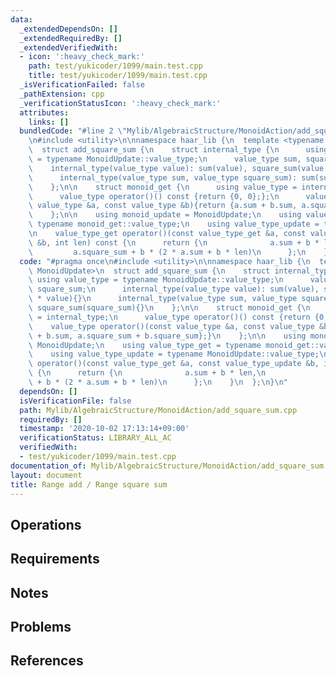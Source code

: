 ```yaml
---
data:
  _extendedDependsOn: []
  _extendedRequiredBy: []
  _extendedVerifiedWith:
  - icon: ':heavy_check_mark:'
    path: test/yukicoder/1099/main.test.cpp
    title: test/yukicoder/1099/main.test.cpp
  _isVerificationFailed: false
  _pathExtension: cpp
  _verificationStatusIcon: ':heavy_check_mark:'
  attributes:
    links: []
  bundledCode: "#line 2 \"Mylib/AlgebraicStructure/MonoidAction/add_square_sum.cpp\"\
    \n#include <utility>\n\nnamespace haar_lib {\n  template <typename MonoidUpdate>\n\
    \  struct add_square_sum {\n    struct internal_type {\n      using value_type\
    \ = typename MonoidUpdate::value_type;\n      value_type sum, square_sum;\n  \
    \    internal_type(value_type value): sum(value), square_sum(value * value){}\n\
    \      internal_type(value_type sum, value_type square_sum): sum(sum), square_sum(square_sum){}\n\
    \    };\n\n    struct monoid_get {\n      using value_type = internal_type;\n\
    \      value_type operator()() const {return {0, 0};};\n      value_type operator()(const\
    \ value_type &a, const value_type &b){return {a.sum + b.sum, a.square_sum + b.square_sum};}\n\
    \    };\n\n    using monoid_update = MonoidUpdate;\n    using value_type_get =\
    \ typename monoid_get::value_type;\n    using value_type_update = typename MonoidUpdate::value_type;\n\
    \n    value_type_get operator()(const value_type_get &a, const value_type_update\
    \ &b, int len) const {\n      return {\n              a.sum + b * len,\n     \
    \         a.square_sum + b * (2 * a.sum + b * len)\n      };\n    }\n  };\n}\n"
  code: "#pragma once\n#include <utility>\n\nnamespace haar_lib {\n  template <typename\
    \ MonoidUpdate>\n  struct add_square_sum {\n    struct internal_type {\n     \
    \ using value_type = typename MonoidUpdate::value_type;\n      value_type sum,\
    \ square_sum;\n      internal_type(value_type value): sum(value), square_sum(value\
    \ * value){}\n      internal_type(value_type sum, value_type square_sum): sum(sum),\
    \ square_sum(square_sum){}\n    };\n\n    struct monoid_get {\n      using value_type\
    \ = internal_type;\n      value_type operator()() const {return {0, 0};};\n  \
    \    value_type operator()(const value_type &a, const value_type &b){return {a.sum\
    \ + b.sum, a.square_sum + b.square_sum};}\n    };\n\n    using monoid_update =\
    \ MonoidUpdate;\n    using value_type_get = typename monoid_get::value_type;\n\
    \    using value_type_update = typename MonoidUpdate::value_type;\n\n    value_type_get\
    \ operator()(const value_type_get &a, const value_type_update &b, int len) const\
    \ {\n      return {\n              a.sum + b * len,\n              a.square_sum\
    \ + b * (2 * a.sum + b * len)\n      };\n    }\n  };\n}\n"
  dependsOn: []
  isVerificationFile: false
  path: Mylib/AlgebraicStructure/MonoidAction/add_square_sum.cpp
  requiredBy: []
  timestamp: '2020-10-02 17:13:14+09:00'
  verificationStatus: LIBRARY_ALL_AC
  verifiedWith:
  - test/yukicoder/1099/main.test.cpp
documentation_of: Mylib/AlgebraicStructure/MonoidAction/add_square_sum.cpp
layout: document
title: Range add / Range square sum
---
```


## Operations

## Requirements

## Notes

## Problems

## References
